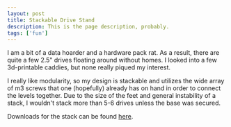 ```yaml
---
layout: post
title: Stackable Drive Stand
description: This is the page description, probably. 
tags: ['fun']
---
```


I am a bit of a data hoarder and a hardware pack rat. As a result, there are quite a few 2.5" drives floating around without homes. I looked into a few 3d-printable caddies, but none really piqued my interest.

I really like modularity, so my design is stackable and utilizes the wide array of m3 screws that one (hopefully) already has on hand in order to connect the levels together. Due to the size of the feet and general instability of a stack, I wouldn't stack more than 5-6 drives unless the base was secured.

Downloads for the stack can be found [here](/404).